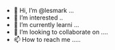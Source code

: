 - 👋 Hi, I’m @lesmark ...
- 👀 I’m interested ..
- 🌱 I’m currently learni ...
- 💞️ I’m looking to collaborate on ....
- 📫 How to reach me .....

<!---
lesmark/lesmark is a ✨ special ✨ repository because its `README.md` (this file) appears on your GitHub profile.
You can click the Preview link to take a look at your changes.
--->
